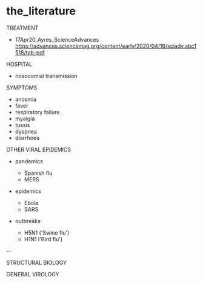 # the_literature

TREATMENT
 - 17Apr20_Ayres_ScienceAdvances https://advances.sciencemag.org/content/early/2020/04/16/sciadv.abc1518/tab-pdf
  
HOSPITAL
 - nosocomial transmission
  
SYMPTOMS
 - anosmia
 - fever
 - respiratory failure
 - myalgia
 - tussis 
 - dyspnea
 - diarrhoea

OTHER VIRAL EPIDEMICS
 - pandemics
   - Spanish flu 
   - MERS
    
 - epidemics
   - Ebola
   - SARS
    
 - outbreaks
   - H5N1 ('Swine flu')
   - H1N1 I'Bird flu')


--

STRUCTURAL BIOLOGY
 
 
 
GENERAL VIROLOGY
